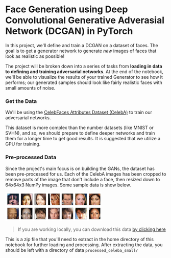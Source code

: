 # Face Generation using Deep Convolutional Generative Adverasial Network (DCGAN) in PyTorch

In this project, we'll define and train a DCGAN on a dataset of faces. The goal is to get a generator network to generate *new* images of faces that look as realistic as possible!

The project will be broken down into a series of tasks from **loading in data to defining and training adversarial networks**. At the end of the notebook, we'll be able to visualize the results of your trained Generator to see how it performs; our generated samples should look like fairly realistic faces with small amounts of noise.

### Get the Data

We'll be using the [CelebFaces Attributes Dataset (CelebA)](http://mmlab.ie.cuhk.edu.hk/projects/CelebA.html) to train our adversarial networks.

This dataset is more complex than the number datasets (like MNIST or SVHN), and so, we should prepare to define deeper networks and train them for a longer time to get good results. It is suggested that we utilize a GPU for training.

### Pre-processed Data

Since the project's main focus is on building the GANs, the dataset has been pre-processed for us. Each of the CelebA images has been cropped to remove parts of the image that don't include a face, then resized down to 64x64x3 NumPy images. Some sample data is show below.

<img src='assets/processed_face_data.png' width=60% />

> If you are working locally, you can download this data [by clicking here](https://s3.amazonaws.com/video.udacity-data.com/topher/2018/November/5be7eb6f_processed-celeba-small/processed-celeba-small.zip)

This is a zip file that you'll need to extract in the home directory of this notebook for further loading and processing. After extracting the data, you should be left with a directory of data `processed_celeba_small/`
